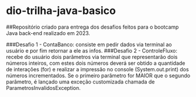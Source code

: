 # dio-trilha-java-basico

##Repositório criado para entrega dos desafios feitos para o bootcamp Java back-end realizado em 2023.

###Desafio 1 - ContaBanco: consiste em pedir dados via terminal ao usuário e por fim retornar a ele as infos.
###Desafio 2 - ControleFluxo: recebe do usuário dois parâmetros via terminal que representarão dois números inteiros, com estes dois números deverá ser obtido a quantidade de interações (for) e realizar a impressão no console (System.out.print) dos números incrementados. Se o primeiro parâmetro for MAIOR que o segundo parâmetro, é lançado uma exceção customizada chamada de ParametrosInvalidosException.
